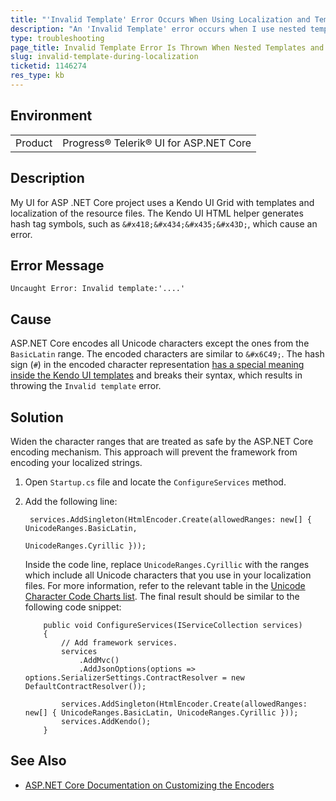 ```yaml
---
title: "'Invalid Template' Error Occurs When Using Localization and Templates"
description: "An 'Invalid Template' error occurs when I use nested templates which contain localized strings in ASP.NET Core projects."
type: troubleshooting
page_title: Invalid Template Error Is Thrown When Nested Templates and Localization Are Used | UI for ASP.NET Core
slug: invalid-template-during-localization
ticketid: 1146274
res_type: kb
---
```


## Environment

<table>
	<tr>
		<td>Product</td>
		<td>Progress® Telerik® UI for ASP.NET Core</td>
	</tr>
</table>


## Description

My UI for ASP .NET Core project uses a Kendo UI Grid with templates and localization of the resource files. The Kendo UI HTML helper generates hash tag symbols, such as `&#x418;&#x434;&#x435;&#x43D;`, which cause an error.

## Error Message

`Uncaught Error: Invalid template:'....'`

## Cause

ASP.NET Core encodes all Unicode characters except the ones from the `BasicLatin` range. The encoded characters are similar to `&#x6C49;`. The hash sign (`#`) in the encoded character representation [has a special meaning inside the Kendo UI templates](/framework/templates/overview#template-syntax) and breaks their syntax, which results in throwing the `Invalid template` error.

## Solution

Widen the character ranges that are treated as safe by the ASP.NET Core encoding mechanism. This approach will prevent the framework from encoding your localized strings.

1. Open `Startup.cs` file and locate the `ConfigureServices` method.
1. Add the following line:

	```
     services.AddSingleton(HtmlEncoder.Create(allowedRanges: new[] { UnicodeRanges.BasicLatin,
                                                                     UnicodeRanges.Cyrillic }));
	```

	Inside the code line, replace `UnicodeRanges.Cyrillic` with the ranges which include all Unicode characters that you use in your localization files. For more information, refer to the relevant table in the [Unicode Character Code Charts list](http://www.unicode.org/charts/index.html). The final result should be similar to the following code snippet:

	```
	    public void ConfigureServices(IServiceCollection services)
	    {
	        // Add framework services.
	        services
	            .AddMvc()
	            .AddJsonOptions(options => options.SerializerSettings.ContractResolver = new DefaultContractResolver());

	        services.AddSingleton(HtmlEncoder.Create(allowedRanges: new[] { UnicodeRanges.BasicLatin, UnicodeRanges.Cyrillic }));
	        services.AddKendo();
	    }

	```

## See Also

* [ASP.NET Core Documentation on Customizing the Encoders](https://docs.microsoft.com/en-us/aspnet/core/security/cross-site-scripting#customizing-the-encoders)
